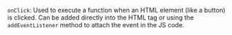`onClick`: Used to execute a function when an HTML element (like a button) is clicked. Can be added directly into the HTML tag or using the `addEventListener` method to attach the event in the JS code.